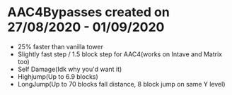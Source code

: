 # AAC4Bypasses created on 27/08/2020 - 01/09/2020

- 25% faster than vanilla tower
- Slightly fast step / 1.5 block step for AAC4(works on Intave and Matrix too)
- Self Damage(Idk why you'd want it)
- Highjump(Up to 6.9 blocks)
- LongJump(Up to 70 blocks fall distance, 8 block jump on same Y level) 
